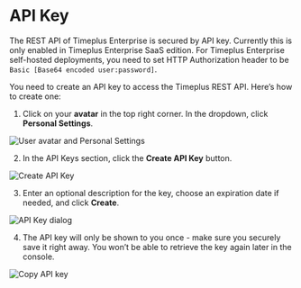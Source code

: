 # API Key

The REST API of Timeplus Enterprise is secured by API key. Currently this is only enabled in Timeplus Enterprise SaaS edition. For Timeplus Enterprise self-hosted deployments, you need to set HTTP Authorization header to be `Basic [Base64 encoded user:password]`.

You need to create an API key to access the Timeplus REST API. Here’s how to create one:

1. Click on your **avatar** in the top right corner. In the dropdown, click **Personal Settings**.

![User avatar and Personal Settings](/img/api-key-avatar-1.png)

2. In the API Keys section, click the **Create API Key** button.

![Create API Key](/img/api-key-settings-2.png)

3. Enter an optional description for the key, choose an expiration date if needed, and click **Create**.

![API Key dialog](/img/api-key-dialog-3.png)

4. The API key will only be shown to you once - make sure you securely save it right away. You won’t be able to retrieve the key again later in the console.

![Copy API key](/img/api-key-copy-4.png)
